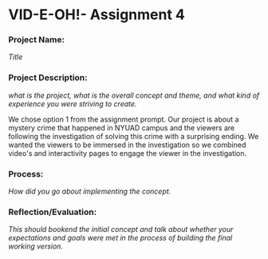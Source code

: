 # VID-E-OH!- Assignment 4
### Project Name:
*Title*

### Project Description: 
*what is the project, what is the overall concept and theme, and what kind of experience you were striving to create.*

We chose option 1 from the assignment prompt. Our project is about a mystery crime that happened in NYUAD campus and the viewers are following the investigation of solving this crime with a surprising ending. We wanted the viewers to be immersed in the investigation so we combined video's and interactivity pages to engage the viewer in the investigation.

### Process: 
*How did you go about implementing the concept.*

### Reflection/Evaluation: 
*This should bookend the initial concept and talk about whether your expectations and goals were met in the process of building the final working version.*

